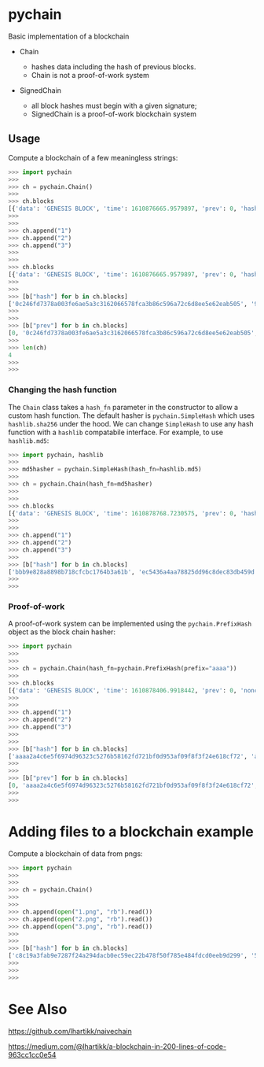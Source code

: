 # pychain

Basic implementation of a blockchain

+ Chain  
  - hashes data including the hash of previous blocks. 
  - Chain is not a proof-of-work system

+ SignedChain  
  - all block hashes must begin with a given signature; 
  - SignedChain is a proof-of-work blockchain system

## Usage

Compute a blockchain of a few meaningless strings:

```python
>>> import pychain
>>>
>>> ch = pychain.Chain()
>>>
>>> ch.blocks
[{'data': 'GENESIS BLOCK', 'time': 1610876665.9579897, 'prev': 0, 'hash': '0c246fd7378a003fe6ae5a3c3162066578fca3b86c596a72c6d8ee5e62eab505'}]
>>>
>>>
>>> ch.append("1")
>>> ch.append("2")
>>> ch.append("3")
>>>
>>>
>>> ch.blocks
[{'data': 'GENESIS BLOCK', 'time': 1610876665.9579897, 'prev': 0, 'hash': '0c246fd7378a003fe6ae5a3c3162066578fca3b86c596a72c6d8ee5e62eab505'}, {'data': '1', 'time': 1610876681.3811243, 'prev': '0c246fd7378a003fe6ae5a3c3162066578fca3b86c596a72c6d8ee5e62eab505', 'hash': '955ae6da58e1ccbf4486ac85f34a24aa85e6fc77fb061e3812b17fc12b9b3274'}, {'data': '2', 'time': 1610876686.380796, 'prev': '955ae6da58e1ccbf4486ac85f34a24aa85e6fc77fb061e3812b17fc12b9b3274', 'hash': '428152bfa97e1089f47fd4947f43a9d5af1783bb5271ea4df826a36689fc780f'}, {'data': '3', 'time': 1610876688.452741, 'prev': '428152bfa97e1089f47fd4947f43a9d5af1783bb5271ea4df826a36689fc780f', 'hash': 'ffc79b1cb8d6a8ae67a15ffb9bcb8a5610bd803a68d6274dd77a7c1654cd4bc6'}]
>>>
>>>
>>> [b["hash"] for b in ch.blocks]
['0c246fd7378a003fe6ae5a3c3162066578fca3b86c596a72c6d8ee5e62eab505', '955ae6da58e1ccbf4486ac85f34a24aa85e6fc77fb061e3812b17fc12b9b3274', '428152bfa97e1089f47fd4947f43a9d5af1783bb5271ea4df826a36689fc780f', 'ffc79b1cb8d6a8ae67a15ffb9bcb8a5610bd803a68d6274dd77a7c1654cd4bc6']
>>>
>>>
>>> [b["prev"] for b in ch.blocks]
[0, '0c246fd7378a003fe6ae5a3c3162066578fca3b86c596a72c6d8ee5e62eab505', '955ae6da58e1ccbf4486ac85f34a24aa85e6fc77fb061e3812b17fc12b9b3274', '428152bfa97e1089f47fd4947f43a9d5af1783bb5271ea4df826a36689fc780f']
>>>
>>> len(ch)
4
>>>
>>>
```

### Changing the hash function
The `Chain` class takes a `hash_fn` parameter in the constructor to allow a custom hash function.
The default hasher is `pychain.SimpleHash` which uses `hashlib.sha256` under the hood.
We can change `SimpleHash` to use any hash function with a `hashlib` compatabile interface.
For example, to use `hashlib.md5`:
```python
>>> import pychain, hashlib
>>>
>>> md5hasher = pychain.SimpleHash(hash_fn=hashlib.md5)
>>>
>>> ch = pychain.Chain(hash_fn=md5hasher)
>>>
>>> 
>>> ch.blocks
[{'data': 'GENESIS BLOCK', 'time': 1610878768.7230575, 'prev': 0, 'hash': 'bbb9e828a8898b718cfcbc1764b3a61b'}]
>>>
>>>
>>> ch.append("1")
>>> ch.append("2")
>>> ch.append("3")
>>>
>>> [b["hash"] for b in ch.blocks]
['bbb9e828a8898b718cfcbc1764b3a61b', 'ec5436a4aa78825dd96c8dec83db459d', 'fe6d03801168fc4b9a3b74650a44341e', '244e03650a8f763ecf0e61df093347c3']
>>>
>>>
```

### Proof-of-work
A proof-of-work system can be implemented using the `pychain.PrefixHash` object as the block chain hasher:
```python
>>> import pychain
>>> 
>>> 
>>> ch = pychain.Chain(hash_fn=pychain.PrefixHash(prefix="aaaa"))
>>> 
>>> ch.blocks
[{'data': 'GENESIS BLOCK', 'time': 1610878406.9918442, 'prev': 0, 'nonce': 37956, 'hash': 'aaaa2a4c6e5f6974d96323c5276b58162fd721bf0d953af09f8f3f24e618cf72'}]
>>> 
>>> 
>>> ch.append("1")
>>> ch.append("2")
>>> ch.append("3")
>>> 
>>> 
>>> [b["hash"] for b in ch.blocks]
['aaaa2a4c6e5f6974d96323c5276b58162fd721bf0d953af09f8f3f24e618cf72', 'aaaac63baa0f619880f97488f1b9e0681067d1da5a7e527e7f712ac08e8abd26', 'aaaa5ef8105557a3d6dc5ab36f2a18a7facb05483df38947796494e79d0df3a0', 'aaaa126d3b2bab0c0a3c3adeace4479520cf7993afdafd2304b937a3e83d7dd0']
>>> 
>>> 
>>> [b["prev"] for b in ch.blocks]
[0, 'aaaa2a4c6e5f6974d96323c5276b58162fd721bf0d953af09f8f3f24e618cf72', 'aaaac63baa0f619880f97488f1b9e0681067d1da5a7e527e7f712ac08e8abd26', 'aaaa5ef8105557a3d6dc5ab36f2a18a7facb05483df38947796494e79d0df3a0']
>>> 
>>> 
``` 

# Adding files to a blockchain example
Compute a blockchain of data from pngs:

```python
>>> import pychain
>>> 
>>> 
>>> ch = pychain.Chain()
>>> 
>>> 
>>> ch.append(open("1.png", "rb").read())
>>> ch.append(open("2.png", "rb").read())
>>> ch.append(open("3.png", "rb").read())
>>> 
>>> 
>>> [b["hash"] for b in ch.blocks]
['c8c19a3fab9e7287f24a294dacb0ec59ec22b478f50f785e484fdcd0eeb9d299', '504cfa66fc341b2151f922c0f0407f3f455fddde55543e7adad02b23f50e825d', '2afe7441b0f6c4a918566bb6fc7db5ac0191d1ed16400d724a728051f777ab0a', '69ac6b9d4cefe67846317ce813f0dbb2d18e7a325eedfa2268cb36be305ce47b']
>>> 
>>> 
>>> 
```

# See Also
https://github.com/lhartikk/naivechain

https://medium.com/@lhartikk/a-blockchain-in-200-lines-of-code-963cc1cc0e54

